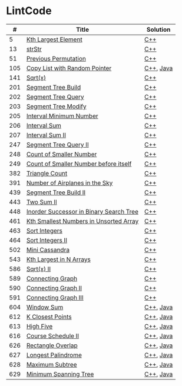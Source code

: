# LintCode

| # | Title | Solution |
| --- | --- | --- |
| 5 | [Kth Largest Element](http://www.lintcode.com/en/problem/kth-largest-element/) | [C++](https://github.com/yuanhui-yang/LintCode/blob/master/kth-largest-element.cpp) |
| 13 | [strStr](http://www.lintcode.com/en/problem/strstr/) | [C++](https://github.com/yuanhui-yang/LintCode/blob/master/strstr.cpp) |
| 51 | [Previous Permutation](http://www.lintcode.com/en/problem/previous-permutation/) | [C++](https://github.com/yuanhui-yang/LintCode/blob/master/previous-permutation.cpp) |
| 105 | [Copy List with Random Pointer](http://www.lintcode.com/en/problem/copy-list-with-random-pointer/) | [C++](https://github.com/yuanhui-yang/LintCode/blob/master/copy-list-with-random-pointer.cpp), [Java](https://github.com/yuanhui-yang/LintCode/blob/master/copy-list-with-random-pointer.java) |
| 141 | [Sqrt(x)](http://www.lintcode.com/en/problem/sqrtx/) | [C++](https://github.com/yuanhui-yang/LintCode/blob/master/sqrtx.cpp) |
| 201 | [Segment Tree Build](http://www.lintcode.com/en/problem/segment-tree-build/) | [C++](https://github.com/yuanhui-yang/LintCode/blob/master/segment-tree-build.cpp) |
| 202 | [Segment Tree Query](http://www.lintcode.com/en/problem/segment-tree-query/) | [C++](https://github.com/yuanhui-yang/LintCode/blob/master/segment-tree-query.cpp) |
| 203 | [Segment Tree Modify](http://www.lintcode.com/en/problem/segment-tree-modify/) | [C++](https://github.com/yuanhui-yang/LintCode/blob/master/segment-tree-modify.cpp) |
| 205 | [Interval Minimum Number](http://www.lintcode.com/en/problem/interval-minimum-number/) | [C++](https://github.com/yuanhui-yang/LintCode/blob/master/interval-minimum-number.cpp) |
| 206 | [Interval Sum](http://www.lintcode.com/en/problem/interval-sum/) | [C++](https://github.com/yuanhui-yang/LintCode/blob/master/interval-sum.cpp) |
| 207 | [Interval Sum II](http://www.lintcode.com/en/problem/interval-sum-ii/) | [C++](https://github.com/yuanhui-yang/LintCode/blob/master/interval-sum-ii.cpp) |
| 247 | [Segment Tree Query II](http://www.lintcode.com/en/problem/segment-tree-query-ii/) | [C++](https://github.com/yuanhui-yang/LintCode/blob/master/segment-tree-query-ii.cpp) |
| 248 | [Count of Smaller Number](http://www.lintcode.com/en/problem/count-of-smaller-number/) | [C++](https://github.com/yuanhui-yang/LintCode/blob/master/count-of-smaller-number.cpp) |
| 249 | [Count of Smaller Number before itself](http://www.lintcode.com/en/problem/count-of-smaller-number-before-itself/) | [C++](https://github.com/yuanhui-yang/LintCode/blob/master/count-of-smaller-number-before-itself.cpp) |
| 382 | [Triangle Count](http://www.lintcode.com/en/problem/triangle-count/) | [C++](https://github.com/yuanhui-yang/LintCode/blob/master/triangle-count.cpp) |
| 391 | [Number of Airplanes in the Sky](http://www.lintcode.com/en/problem/number-of-airplanes-in-the-sky/) | [C++](https://github.com/yuanhui-yang/LintCode/blob/master/number-of-airplanes-in-the-sky.cpp) |
| 439 | [Segment Tree Build II](http://www.lintcode.com/en/problem/segment-tree-build-ii/) | [C++](https://github.com/yuanhui-yang/LintCode/blob/master/segment-tree-build-ii.cpp) |
| 443 | [Two Sum II](http://www.lintcode.com/en/problem/two-sum-ii/) | [C++](https://github.com/yuanhui-yang/LintCode/blob/master/two-sum-ii.cpp) |
| 448 | [Inorder Successor in Binary Search Tree](http://www.lintcode.com/en/problem/inorder-successor-in-binary-search-tree/) | [C++](https://github.com/yuanhui-yang/LintCode/blob/master/inorder-successor-in-binary-search-tree.cpp) |
| 461 | [Kth Smallest Numbers in Unsorted Array](http://www.lintcode.com/en/problem/kth-smallest-numbers-in-unsorted-array/) | [C++](https://github.com/yuanhui-yang/LintCode/blob/master/kth-smallest-numbers-in-unsorted-array.cpp) |
| 463 | [Sort Integers](http://www.lintcode.com/en/problem/sort-integers/) | [C++](https://github.com/yuanhui-yang/LintCode/blob/master/sort-integers.cpp) |
| 464 | [Sort Integers II](http://www.lintcode.com/en/problem/sort-integers-ii/) | [C++](https://github.com/yuanhui-yang/LintCode/blob/master/sort-integers-ii.cpp) |
| 502 | [Mini Cassandra](https://www.lintcode.com/problem/mini-cassandra/) | [C++](https://github.com/yuanhui-yang/LintCode/blob/master/mini-cassandra.cpp) |
| 543 | [Kth Largest in N Arrays](http://www.lintcode.com/en/problem/kth-largest-in-n-arrays/) | [C++](https://github.com/yuanhui-yang/LintCode/blob/master/kth-largest-in-n-arrays.cpp) |
| 586 | [Sqrt(x) II](http://www.lintcode.com/en/problem/sqrtx-ii/) | [C++](https://github.com/yuanhui-yang/LintCode/blob/master/sqrtx-ii.cpp) |
| 589 | [Connecting Graph](http://www.lintcode.com/en/problem/connecting-graph/) | [C++](https://github.com/yuanhui-yang/LintCode/blob/master/connecting-graph.cpp) |
| 590 | [Connecting Graph II](http://www.lintcode.com/en/problem/connecting-graph-ii/) | [C++](https://github.com/yuanhui-yang/LintCode/blob/master/connecting-graph-ii.cpp) |
| 591 | [Connecting Graph III](http://www.lintcode.com/en/problem/connecting-graph-iii/) | [C++](https://github.com/yuanhui-yang/LintCode/blob/master/connecting-graph-iii.cpp) |
| 604 | [Window Sum](http://www.lintcode.com/en/problem/window-sum/) | [C++](https://github.com/yuanhui-yang/LintCode/blob/master/window-sum.cpp), [Java](https://github.com/yuanhui-yang/LintCode/blob/master/window-sum.java)|
| 612 | [K Closest Points](http://www.lintcode.com/en/problem/k-closest-points/) | [C++](https://github.com/yuanhui-yang/LintCode/blob/master/k-closest-points.cpp), [Java](https://github.com/yuanhui-yang/LintCode/blob/master/k-closest-points.java)|
| 613 | [High Five](http://www.lintcode.com/en/problem/high-five/) | [C++](https://github.com/yuanhui-yang/LintCode/blob/master/high-five.cpp), [Java](https://github.com/yuanhui-yang/LintCode/blob/master/high-five.java)|
| 616 | [Course Schedule II](http://www.lintcode.com/en/problem/course-schedule-ii/) | [C++](https://github.com/yuanhui-yang/LintCode/blob/master/course-schedule-ii.cpp), [Java](https://github.com/yuanhui-yang/LintCode/blob/master/course-schedule-ii.java)|
| 626 | [Rectangle Overlap](http://www.lintcode.com/en/problem/rectangle-overlap/) | [C++](https://github.com/yuanhui-yang/LintCode/blob/master/rectangle-overlap.cpp), [Java](https://github.com/yuanhui-yang/LintCode/blob/master/rectangle-overlap.java)|
| 627 | [Longest Palindrome](http://www.lintcode.com/en/problem/longest-palindrome/) | [C++](https://github.com/yuanhui-yang/LintCode/blob/master/longest-palindrome.cpp), [Java](https://github.com/yuanhui-yang/LintCode/blob/master/longest-palindrome.java)|
| 628 | [Maximum Subtree](http://www.lintcode.com/en/problem/maximum-subtree/) | [C++](https://github.com/yuanhui-yang/LintCode/blob/master/maximum-subtree.cpp), [Java](https://github.com/yuanhui-yang/LintCode/blob/master/maximum-subtree.java)|
| 629 | [Minimum Spanning Tree](http://www.lintcode.com/en/problem/minimum-spanning-tree/) | [C++](https://github.com/yuanhui-yang/LintCode/blob/master/minimum-spanning-tree.cpp), [Java](https://github.com/yuanhui-yang/LintCode/blob/master/minimum-spanning-tree.java)|